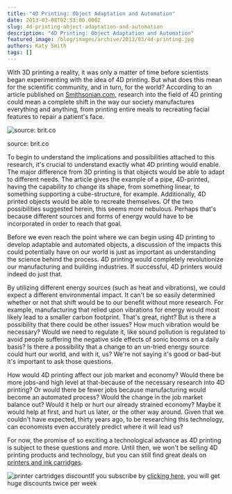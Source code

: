 ```yaml
---
title: "4D Printing: Object Adaptation and Automation"
date: 2013-03-08T02:53:00.000Z
slug: 4d-printing-object-adaptation-and-automation
description: "4D Printing: Object Adaptation and Automation"
featured_image: /blog/images/archive/2013/03/4d-printing.jpg
authors: Katy Smith
tags: []
---
```


With 3D printing a reality, it was only a matter of time before scientists began experimenting with the idea of 4D printing. But what does this mean for the scientific community, and in turn, for the world? According to an article published on [Smithsonian.com](https://www.smithsonianmag.com/innovation/Objects-That-Change-Shape-On-Their-Own-180951449/), research into the field of 4D printing could mean a complete shift in the way our society manufactures everything and anything, from printing entire meals to recreating facial features to repair a patient's face.

![source: brit.co](/blog/images/archive/2013/03/4d-printing.jpg)

source: brit.co

To begin to understand the implications and possibilities attached to this research, it's crucial to understand exactly what 4D printing would enable. The major difference from 3D printing is that objects would be able to adapt to different needs. The article gives the example of a pipe, 4D-printed, having the capability to change its shape, from something linear, to something supporting a cube-structure, for example. Additionally, 4D printed objects would be able to recreate themselves. Of the two possibilities suggested herein, this seems more nebulous. Perhaps that's because different sources and forms of energy would have to be incorporated in order to reach that goal.

Before we even reach the point where we can begin using 4D printing to develop adaptable and automated objects, a discussion of the impacts this could potentially have on our world is just as important as understanding the science behind the process. 4D printing would completely revolutionize our manufacturing and building industries. If successful, 4D printers would indeed do just that.

By utilizing different energy sources (such as heat and vibrations), we could expect a different environmental impact. It can't be so easily determined whether or not that shift would be to our benefit without more research. For example, manufacturing that relied upon vibrations for energy would most likely lead to a smaller carbon footprint. That's great, right? But is there a possibility that there could be other issues? How much vibration would be necessary? Would we need to regulate it, like sound pollution is regulated to avoid people suffering the negative side effects of sonic booms on a daily basis? Is there a possibility that a change to an un-tried energy source could hurt our world, and with it, us? We're not saying it's good or bad-but it's important to ask those questions.

How would 4D printing affect our job market and economy? Would there be more jobs-and high level at that-because of the necessary research into 4D printing? Or would there be fewer jobs because manufacturing would become an automated process? Would the change in the job market balance out? Would it help or hurt our already strained economy? Maybe it would help at first, and hurt us later, or the other way around. Given that we couldn't have expected, thirty years ago, to be researching this technology, can economists even accurately predict where it will lead us?

For now, the promise of so exciting a technological advance as 4D printing is subject to these questions and more. Until then, we won't be selling 4D printing products and technology, but you can still find great deals on [printers and ink carridges](https://www.tomatoink.com).

![printer cartridges discount](/blog/images/archive/2013/05/generic-savings_01.png)If you subscribe by [clicking here](https://www.tomatoink.com/welcome/subscribe), you will get huge discounts twice per week